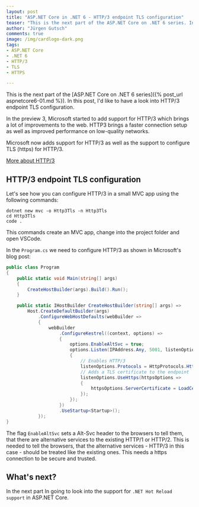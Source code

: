 ```yaml
---
layout: post
title: "ASP.NET Core in .NET 6 - HTTP/3 endpoint TLS configuration"
teaser: "This is the next part of the ASP.NET Core on .NET 6 series. In this post, I'd like to have a look into HTTP/3 endpoint TLS configuration."
author: "Jürgen Gutsch"
comments: true
image: /img/cardlogo-dark.png
tags: 
- ASP.NET Core
- .NET 6
- HTTP/3
- TLS
- HTTPS

---
```


This is the next part of the [ASP.NET Core on .NET 6 series]({% post_url aspnetcore6-01.md %}). In this post, I'd like to have a look into HTTP/3 endpoint TLS configuration.

In the preview 3, Microsoft started to add support for HTTP/3 which brings a lot of improvements to the web. HTTP3 brings a faster connection setup as well as improved performance on low-quality networks.

Microsoft now adds support for HTTP/3 as well as the support to configure TLS (https) for HTTP/3.

[More about HTTP/3](https://en.wikipedia.org/wiki/http/3) 

## HTTP/3 endpoint TLS configuration

Let's see how you can configure HTTP/3 in a small MVC app using the following commands:

~~~shell
dotnet new mvc -o Http3Tls -n Http3Tls
cd Http3Tls
code .
~~~

This commands create an MVC app, change into the project folder and open VSCode.

In the `Program.cs` we need to configure HTTP/3 as shown in Microsoft's blog post:

~~~csharp
public class Program
{
    public static void Main(string[] args)
    {
        CreateHostBuilder(args).Build().Run();
    }

    public static IHostBuilder CreateHostBuilder(string[] args) =>
        Host.CreateDefaultBuilder(args)
            .ConfigureWebHostDefaults(webBuilder =>
            {
                webBuilder
                    .ConfigureKestrel((context, options) =>
                    {
                        options.EnableAltSvc = true;
                        options.Listen(IPAddress.Any, 5001, listenOptions =>
                        {
							// Enables HTTP/3
                            listenOptions.Protocols = HttpProtocols.Http3;
                            // Adds a TLS certificate to the endpoint
                            listenOptions.UseHttps(httpsOptions =>
                            {
                                httpsOptions.ServerCertificate = LoadCertificate();
                            });
                        });
                    })
                    .UseStartup<Startup>();
            });
}
~~~

The flag `EnableAltSvc` sets a Alt-Svc header to the browsers to tell them, that there are alternative services to the existing HTTP/1 or HTTP/2. This is needed to tell the browsers, that the alternative services - HTTP/3 in this case - should be treated like the existing ones. This needs a https connection to be secure and trusted.

## What's next?

In the next part In going to look into the support for `.NET Hot Reload support` in ASP.NET Core.
